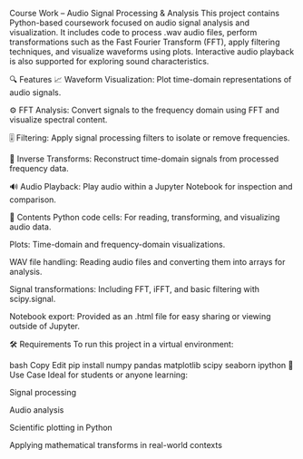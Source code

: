 Course Work – Audio Signal Processing & Analysis
This project contains Python-based coursework focused on audio signal analysis and visualization. It includes code to process .wav audio files, perform transformations such as the Fast Fourier Transform (FFT), apply filtering techniques, and visualize waveforms using plots. Interactive audio playback is also supported for exploring sound characteristics.

🔍 Features
📈 Waveform Visualization: Plot time-domain representations of audio signals.

⚙️ FFT Analysis: Convert signals to the frequency domain using FFT and visualize spectral content.

🎚️ Filtering: Apply signal processing filters to isolate or remove frequencies.

🔁 Inverse Transforms: Reconstruct time-domain signals from processed frequency data.

🔊 Audio Playback: Play audio within a Jupyter Notebook for inspection and comparison.

📁 Contents
Python code cells: For reading, transforming, and visualizing audio data.

Plots: Time-domain and frequency-domain visualizations.

WAV file handling: Reading audio files and converting them into arrays for analysis.

Signal transformations: Including FFT, iFFT, and basic filtering with scipy.signal.

Notebook export: Provided as an .html file for easy sharing or viewing outside of Jupyter.

🛠️ Requirements
To run this project in a virtual environment:

bash
Copy
Edit
pip install numpy pandas matplotlib scipy seaborn ipython
🧪 Use Case
Ideal for students or anyone learning:

Signal processing

Audio analysis

Scientific plotting in Python

Applying mathematical transforms in real-world contexts
